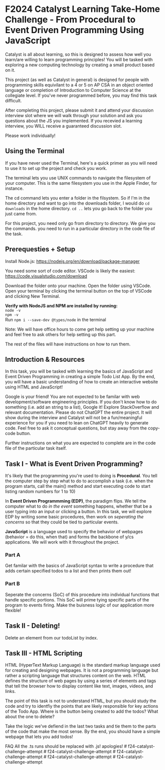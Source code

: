 # F2024 Catalyst Learning Take-Home Challenge - From Procedural to Event Driven Programming Using JavaScript

Catalyst is all about learning, so this is designed to assess how well you learn/are willing to learn programming principles! You will be tasked with exploring a new computing technology by creating a small product based on it.

This project (as well as Catalyst in general) is designed for people with programming skills equivilant to a 4 or 5 on AP CSA in an object oriented language or completion of Introduction to Computer Science at the collegiate level. If you've never programmed before, you may find this task difficult.

After completing this project, please submit it and attend your discussion interview slot where we will walk through your solution and ask you questions about the JS you implemented. If you recevied a learning interview, you WILL receive a guaranteed discussion slot.

Please work individually!

## Using the Terminal

If you have never used the Terminal, here's a quick primer as you will need to use it to set up the project and check you work.

The terminal lets you use UNIX commands to navigate the filesystem of your computer. This is the same filesystem you use in the Apple Finder, for instance.

The cd command lets you enter a folder in the filsystem. So if I'm in the home directory and want to go into the downloads folder, I would do `cd downloads` in the home directory. `cd ..` lets you go back to the folder you just came from.

For this project, you need only go from directory to directory. We give you the commands. you need to run in a particular directory in the code file of the task.

## Prerequesties + Setup

Install Node.js: https://nodejs.org/en/download/package-manager

You need some sort of code editor. VSCode is likely the easiest: https://code.visualstudio.com/download

Download the folder onto your machine. Open the folder using VSCode. Open your terminal by clicking the terminal button on the top of VSCode and clicking New Terminal.

**Verify with NodeJS and NPM are installed by running:** \
`node -v` \
`npm -v` \
Run `npm i --save-dev @types/node` in the terminal

Note: We will have office hours to come get help setting up your machine and feel free to ask others for help setting up this part.

The rest of the files will have instructions on how to run them.

## Introduction & Resources

In this task, you will be tasked with learning the basics of JavaScript and Event Driven Programming in creating a simple Todo List App. By the end, you will have a basic understanding of how to create an interactive website using HTML and JavaScript!

Google is your friend! You are not expected to be familar with web development/software engineering principles. If you don't know how to do something (i.e. add an string to a list), Google it! Explore StackOverflow and relevant documentation. Please do not ChatGPT the entire project. It will show during the interview and Catalyst will not be a fun/meaningful experience for you if you need to lean on ChatGPT heavily to generate code. Feel free to ask it conceptual questions, but stay away from the copy-code button.

Further instructions on what you are expected to complete are in the code file of the particular task itself.

## Task I - What is Event Driven Programming?

It's likely that the programming you're used to doing is **Procedural**. You tell the computer step by step what to do to accomplish a task (i.e. when the program starts, call the main() method and start executing code to start listing random numbers for 1 to 10)

In **Event Driven Programmming (EDP)**, the paradigm flips. We tell the computer what to do _in the event_ something happens, whether that be a user typing into an input or clicking a button. In this task, we will explore EDP by writing some basic procedures, then work on _seperating the concerns_ so that they could be tied to particular events.

**JavaScript** is a language used to specify the behavior of webpages (behavior = do this, when that) and forms the backbone of y/cs applications. We will work with it throughout the project.

### Part A

Get familar with the basics of JavaScript syntax to write a procedure that adds certain specified todos to a list and then prints them out!

### Part B

Seperate the concerns (SoC) of this procedure into individual functions that handle specific portions. This SoC will prime tying specific parts of the program to events firing. Make the buisness logic of our application more flexible!

## Task II - Deleting!

Delete an element from our todoList by index.

## Task III - HTML Scripting

HTML (HyperText Markup Language) is the standard markup language used for creating and designing webpages. It is not a programming language but rather a scripting language that structures content on the web. HTML defines the structure of web pages by using a series of elements and tags that tell the browser how to display content like text, images, videos, and links.

The point of this task is not to understand HTML, but you should study the code and try to identfiy the points that are likely responsible for key actions of the Todo App. Where is the button being created to add the todos? What about the one to delete?

Take the logic we've defiend in the last two tasks and tie them to the parts of the code that make the most sense. By the end, you should have a simple webpage that lets you add todos!

FAQ
All the .ts runs should be replaced with .js! apologies!
#   f 2 4 - c a t a l y s t - c h a l l e n g e - a t t e m p t  
 #   f 2 4 - c a t a l y s t - c h a l l e n g e - a t t e m p t  
 #   f 2 4 - c a t a l y s t - c h a l l e n g e - a t t e m p t  
 #   f 2 4 - c a t a l y s t - c h a l l e n g e - a t t e m p t  
 #   f 2 4 - c a t a l y s t - c h a l l e n g e - a t t e m p t  
 